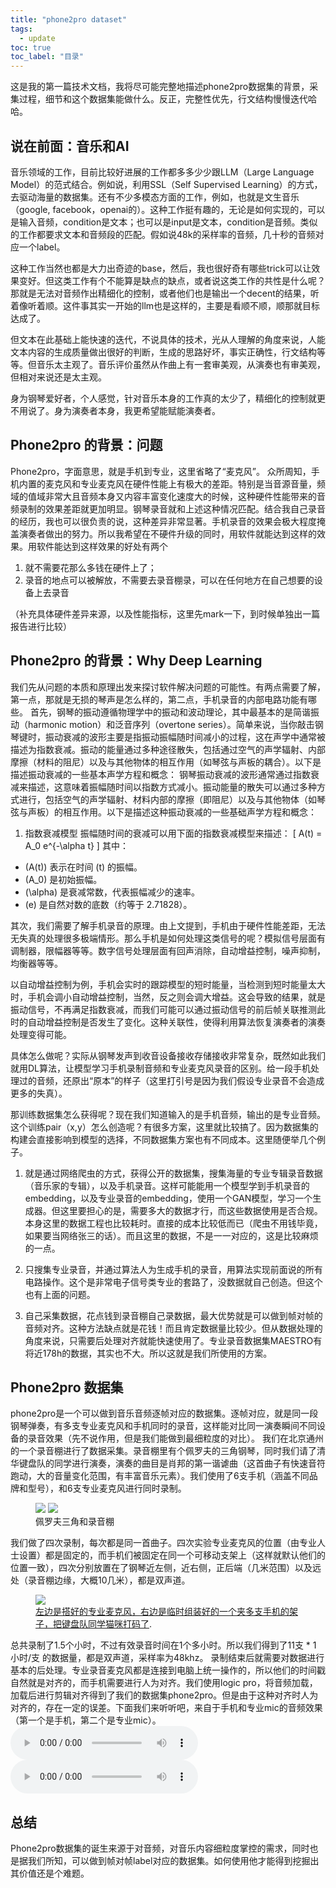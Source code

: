 ```yaml
---
title: "phone2pro dataset"
tags:
  - update
toc: true
toc_label: "目录"
---
```

这是我的第一篇技术文档，我将尽可能完整地描述phone2pro数据集的背景，采集过程，细节和这个数据集能做什么。反正，完整性优先，行文结构慢慢迭代哈哈。

## 说在前面：音乐和AI

音乐领域的工作，目前比较好进展的工作都多多少少跟LLM（Large Language Model）的范式结合。例如说，利用SSL（Self Supervised Learning）的方式，去驱动海量的数据集。还有不少多模态方面的工作，例如，也就是文生音乐（google, facebook，openai的）。这种工作挺有趣的，无论是如何实现的，可以是输入音频，condition是文本；也可以是input是文本，condition是音频。类似的工作都要求文本和音频段的匹配。假如说48k的采样率的音频，几十秒的音频对应一个label。

这种工作当然也都是大力出奇迹的base，然后，我也很好奇有哪些trick可以让效果变好。但这类工作有个不能算是缺点的缺点，或者说这类工作的共性是什么呢？那就是无法对音频作出精细化的控制，或者他们也是输出一个decent的结果，听着像听着顺。这件事其实一开始的llm也是这样的，主要是看顺不顺，顺那就目标达成了。

但文本在此基础上能快速的迭代，不说具体的技术，光从人理解的角度来说，人能文本内容的生成质量做出很好的判断，生成的思路好坏，事实正确性，行文结构等等。但音乐太主观了。音乐评价虽然从作曲上有一套审美观，从演奏也有审美观，但相对来说还是太主观。

身为钢琴爱好者，个人感觉，针对音乐本身的工作真的太少了，精细化的控制就更不用说了。身为演奏者本身，我更希望能赋能演奏者。

## Phone2pro 的背景：问题

Phone2pro，字面意思，就是手机到专业，这里省略了“麦克风”。
众所周知，手机内置的麦克风和专业麦克风在硬件性能上有极大的差距。特别是当音源音量，频域的值域非常大且音频本身又内容丰富变化速度大的时候，这种硬件性能带来的音频录制的效果差距就更加明显。钢琴录音就和上述这种情况匹配。结合我自己录音的经历，我也可以很负责的说，这种差异非常显著。手机录音的效果会极大程度掩盖演奏者做出的努力。所以我希望在不硬件升级的同时，用软件就能达到这样的效果。用软件能达到这样效果的好处有两个
1. 就不需要花那么多钱在硬件上了； 
2. 录音的地点可以被解放，不需要去录音棚录，可以在任何地方在自己想要的设备上去录音

（补充具体硬件差异来源，以及性能指标，这里先mark一下，到时候单独出一篇报告进行比较）
## Phone2pro 的背景：Why Deep Learning

我们先从问题的本质和原理出发来探讨软件解决问题的可能性。有两点需要了解，第一点，那就是无损的琴声是怎么样的，第二点，手机录音的内部电路功能有哪些。
首先，钢琴的振动遵循物理学中的振动和波动理论，其中最基本的是简谐振动（harmonic motion）和泛音序列（overtone series）。简单来说，当你敲击钢琴键时，振动衰减的波形主要是指振动振幅随时间减小的过程，这在声学中通常被描述为指数衰减。振动的能量通过多种途径散失，包括通过空气的声学辐射、内部摩擦（材料的阻尼）以及与其他物体的相互作用（如琴弦与声板的耦合）。以下是描述振动衰减的一些基本声学方程和概念：
钢琴振动衰减的波形通常通过指数衰减来描述，这意味着振幅随时间以指数方式减小。振动能量的散失可以通过多种方式进行，包括空气的声学辐射、材料内部的摩擦（即阻尼）以及与其他物体（如琴弦与声板）的相互作用。以下是描述这种振动衰减的一些基础声学方程和概念：

1. 指数衰减模型
振幅随时间的衰减可以用下面的指数衰减模型来描述：
\[ A(t) = A_0 e^{-\alpha t} \]
其中：
- \(A(t)\) 表示在时间 \(t\) 的振幅。
- \(A_0\) 是初始振幅。
- \(\alpha\) 是衰减常数，代表振幅减少的速率。
- \(e\) 是自然对数的底数（约等于 2.71828）。

其次，我们需要了解手机录音的原理。由上文提到，手机由于硬件性能差距，无法无失真的处理很多极端情形。那么手机是如何处理这类信号的呢？模拟信号层面有调制器，限幅器等等。数字信号处理层面有回声消除，自动增益控制，噪声抑制，均衡器等等。

以自动增益控制为例，手机会实时的跟踪模型的短时能量，当检测到短时能量太大时，手机会调小自动增益控制，当然，反之则会调大增益。这会导致的结果，就是振动信号，不再满足指数衰减，而我们可能可以通过振动信号的前后帧关联推测此时的自动增益控制是否发生了变化。这种关联性，使得利用算法恢复演奏者的演奏处理变得可能。

具体怎么做呢？实际从钢琴发声到收音设备接收存储接收非常复杂，既然如此我们就用DL算法，让模型学习手机录制音频和专业麦克风录音的区别。给一段手机处理过的音频，还原出“原本”的样子（这里打引号是因为我们假设专业录音不会造成更多的失真）。

那训练数据集怎么获得呢？现在我们知道输入的是手机音频，输出的是专业音频。这个训练pair（x,y）怎么创造呢？有很多方案，这里就比较搞了。因为数据集的构建会直接影响到模型的选择，不同数据集方案也有不同成本。这里随便举几个例子。
1. 就是通过网络爬虫的方式，获得公开的数据集，搜集海量的专业专辑录音数据（音乐家的专辑），以及手机录音。这样可能能用一个模型学到手机录音的embedding，以及专业录音的embedding，使用一个GAN模型，学习一个生成器。但这里要担心的是，需要多大的数据才行，而这些数据使用是否合规。本身这里的数据工程也比较耗时。直接的成本比较低而已（爬虫不用钱毕竟，如果要当网络张三的话）。而且这里的数据，不是一一对应的，这是比较麻烦的一点。

2. 只搜集专业录音，并通过算法人为生成手机的录音，用算法实现前面说的所有电路操作。这个是非常电子信号类专业的套路了，没数据就自己创造。但这个也有上面的问题。

3. 自己采集数据，花点钱到录音棚自己录数据，最大优势就是可以做到帧对帧的音频对齐。这种方法缺点就是花钱！而且肯定数据量比较少。但从数据处理的角度来说，只需要后处理对齐就能快速使用了。专业录音数据集MAESTRO有将近178h的数据，其实也不大。所以这就是我们所使用的方案。
   
## Phone2pro 数据集

phone2pro是一个可以做到音乐音频逐帧对应的数据集。逐帧对应，就是同一段钢琴弹奏，有多支专业麦克风和手机同时的录音，这样能对比同一演奏瞬间不同设备的录音效果（先不说作用，但是我们能做到最细粒度的对比）。
我们在北京通州的一个录音棚进行了数据采集。录音棚里有个佩罗夫的三角钢琴，同时我们请了清华键盘队的同学进行演奏，演奏的曲目是肖邦的第一谐谑曲（这首曲子有快速音符跑动，大的音量变化范围，有丰富音乐元素）。我们使用了6支手机（涵盖不同品牌和型号），和6支专业麦克风进行同时录制。

<figure class="half">
	<a href="../assets/images/phone2pro.jpeg"><img src="../assets/images/phone2pro.jpeg"></a>
	<a href="../assets/images/phone2pro2.jpeg"><img src="../assets/images/phone2pro2.jpeg"></a>
	<figcaption>佩罗夫三角和录音棚</figcaption>
</figure>

我们做了四次录制，每次都是同一首曲子。四次实验专业麦克风的位置（由专业人士设置）都是固定的，而手机们被固定在同一个可移动支架上（这样就默认他们的位置一致），四次分别放置在了钢琴近左侧，近右侧，正后端（几米范围）以及远处（录音棚边缘，大概10几米），都是双声道。
<figure>
	<a href="../assets/images/10411711456927_.pic.jpg"><img src="../assets/images/10411711456927_.pic.jpg"></a>
	<figcaption><a href="../assets/images/10411711456927_.pic.jpg" title="左边是搭好的专业麦克风，右边是临时组装好的一个夹多支手机的架子，把键盘队同学猫咪打码了">左边是搭好的专业麦克风，右边是临时组装好的一个夹多支手机的架子，把键盘队同学猫咪打码了</a>.</figcaption>
</figure>
总共录制了1.5个小时，不过有效录音时间在1个多小时。所以我们得到了11支 * 1 小时/支 的数据量，都是双声道，采样率为48khz。
录制结束后就需要对数据进行基本的后处理。专业录音麦克风都是连接到电脑上统一操作的，所以他们的时间戳自然就是对齐的，而手机需要进行人为对齐。我们使用logic pro，将音频加载，加载后进行剪辑对齐得到了我们的数据集phone2pro。但是由于这种对齐时人为对齐的，存在一定的误差。下面我们来听听吧，来自于手机和专业mic的音频效果（第一个是手机，第二个是专业mic）。
<audio controls>
  <source src="../../assets/videos/phone.wav" type="audio/wav">
  Your browser does not support the audio element.
</audio>
<audio controls>
  <source src="../../assets/videos/pro.wav" type="audio/wav">
  Your browser does not support the audio element.
</audio>


## 总结

Phone2pro数据集的诞生来源于对音频，对音乐内容细粒度掌控的需求，同时也是据我们所知，可以做到帧对帧label对应的数据集。如何使用他才能得到挖掘出其价值还是个难题。
